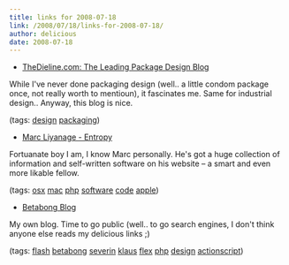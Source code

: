 ```yaml
---
title: links for 2008-07-18
link: /2008/07/18/links-for-2008-07-18/
author: delicious
date: 2008-07-18
---
```



* [TheDieline.com: The Leading Package Design Blog](http://www.thedieline.com/blog/)

While I've never done packaging design (well.. a little condom package once, not really worth to mentioun), it fascinates me. Same for industrial design.. Anyway, this blog is nice.

(tags: [design](http://del.icio.us/sok/design) [packaging](http://del.icio.us/sok/packaging))

  * [Marc Liyanage - Entropy](http://www.entropy.ch/home/)

Fortuanate boy I am, I know Marc personally. He's got a huge collection of information and self-written software on his website – a smart and even more likable fellow.

(tags: [osx](http://del.icio.us/sok/osx) [mac](http://del.icio.us/sok/mac) [php](http://del.icio.us/sok/php) [software](http://del.icio.us/sok/software) [code](http://del.icio.us/sok/code) [apple](http://del.icio.us/sok/apple))

  * [Betabong Blog](/)

My own blog. Time to go public (well.. to go search engines, I don't think anyone else reads my delicious links ;)

(tags: [flash](http://del.icio.us/sok/flash) [betabong](http://del.icio.us/sok/betabong) [severin](http://del.icio.us/sok/severin) [klaus](http://del.icio.us/sok/klaus) [flex](http://del.icio.us/sok/flex) [php](http://del.icio.us/sok/php) [design](http://del.icio.us/sok/design) [actionscript](http://del.icio.us/sok/actionscript))
